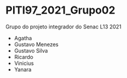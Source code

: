 # PITI97_2021_Grupo02
Grupo do projeto integrador do Senac L13 2021

- Agatha
- Gustavo Menezes
- Gustavo Silva
- Ricardo 
- Vinicius
- Yanara
